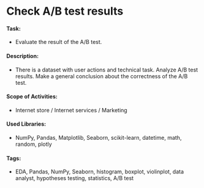 # Check A/B test results

#### Task:
- Evaluate the result of the A/B test.

#### Description:
- There is a dataset with user actions and technical task. Analyze A/B test results. Make a general conclusion about the correctness of the A/B test.

#### Scope of Activities:
- Internet store / Internet services / Marketing 

#### Used Libraries:
- NumPy, Pandas, Matplotlib, Seaborn, scikit-learn, datetime, math, random, plotly

#### Tags:
- EDA, Pandas, NumPy, Seaborn, histogram, boxplot, violinplot, data analyst, hypotheses testing, statistics, A/B test

